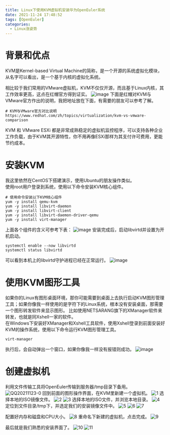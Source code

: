 ```yaml
---
title: Linux下使用KVM虚拟机安装华为OpenEuler系统
date: 2021-11-24 17:48:52
tags: [OpenEuler]
categories: 
  - Linux涨姿势
---
```



# 背景和优点
KVM是Kernel-based Virtual Machine的简称，是一个开源的系统虚拟化模块，从名字可以看出，是一个基于内核的虚拟化系统。

相比较于我们常用的VMware虚拟机，KVM不仅仅开源，而且基于Linux内核，其工作效率更高，这点在红帽官方得到证实。
![image](http://files.mdnice.com/user/14935/ca80263d-a82a-4e11-8e57-972542d71de6.png)
下面是红帽对KVM与VMware官方作出的说明，我把地址放在下面，有需要的朋友可以参考了解。
```
# KVM与VMware官方对比说明
https://www.redhat.com/zh/topics/virtualization/kvm-vs-vmware-comparison
```
KVM 和 VMware ESXi 都是非常成熟稳定的虚拟机监控程序，可以支持各种企业工作负载，由于KVM其开源特性，你不用再像ESXi那样为其支付许可费用，更能节约成本。
# 安装KVM
我这里依然在CentOS下搭建演示，使用Ubuntu的朋友操作类似。  
使用root用户登录到系统，使用以下命令安装KVM核心组件。
```
# 使用命令安装以下KVM核心组件
yum -y install qemu-kvm
yum -y install libvirt-daemon
yum -y install libvirt-client
yum -y install libvirt-daemon-driver-qemu
yum -y install virt-manager
```
上面各个组件的含义可参考下表：
![image](http://files.mdnice.com/user/14935/fcfac083-2a71-440a-b30d-775a422d5279.png)
安装完成后，启动libvirtd并设置为开机启动。
```shell
systemctl enable --now libvirtd
systemctl status libvirtd
```
可以看到本机上的libvirtd守护进程已经在正常运行。
![image](http://files.mdnice.com/user/14935/15723157-3ed6-41d6-b916-c36d7efcd7cb.png)
# 使用KVM图形工具
如果你的Linux有图形桌面环境，那你可能需要到桌面上去执行启动KVM图形管理工具；如果你像我一样使用的是字符下的Linux系统，根本没有安装桌面，那需要一个图形转发软件来显示图形。
比如使用NETSARANG旗下的XManager软件来转发，也就是同Xshell一家的软件。  
在Windows下安装好XManager和Xshell工具软件，使用Xshell登录到前面安装好KVM的操作系统，使用以下命令运行KVM图形管理工具。
```
virt-manager
```
执行后，会自动弹出一个窗口，如果你像我一样没有报错则成功。
![image](http://files.mdnice.com/user/14935/0753b64d-a18d-4d36-a89d-5371558e1343.png)
# 创建虚拟机
利用文件传输工具将OpenEuler传输到服务器/tmp目录下备用。
![QQ20211123-0](https://files.mdnice.com/user/14935/6cc7dd18-76a1-4fc4-9264-93c58d75b7cf.png)
回到前面的图形操作界面，在KVM里新建一个虚拟机。
![1](https://files.mdnice.com/user/14935/3688f5f5-b51b-4be5-abb7-4b7ccd875ab7.png)
选择本地的ISO镜像文件。
![2](https://files.mdnice.com/user/14935/3dd505ef-f287-4947-99a9-5d5355ccb645.png)
![3](https://files.mdnice.com/user/14935/ce41a502-2dc1-49fe-95b9-4801d39d2ea1.png)
选择本地的ISO文件，并浏览本地目录。
![4](https://files.mdnice.com/user/14935/5cdda4e9-e2d8-40e9-931a-d6a2e4ce27dc.png)
定位到文件目录/tmp下，并选定我们的安装镜像文件中。
![5](https://files.mdnice.com/user/14935/183fcb32-3edf-445e-9b8f-aebfb8a6b2bb.png)
![6](https://files.mdnice.com/user/14935/7af5c0cb-0125-4f3e-8f7f-254e8c9f7ad6.png)
![7](https://files.mdnice.com/user/14935/7242d2be-583b-48eb-ba16-0da698c1ff56.png)

配置好内存和磁盘和CPU大小。
![8](https://files.mdnice.com/user/14935/126131e1-65a9-4354-82df-199b52fd0cb7.png)
重命名下新建的虚拟机，点击完成。
![9](https://files.mdnice.com/user/14935/bbcf2c96-f0ea-4716-b098-e994c916484f.png)

最后就是我们熟悉的安装界面了。
![10](https://files.mdnice.com/user/14935/54227fb8-1cb7-42c2-9127-715b120b4ae3.png)
![11](https://files.mdnice.com/user/14935/dc97687c-c0b3-43e1-8386-8f8af979fc44.png)
